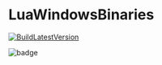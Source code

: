 # LuaWindowsBinaries

[![BuildLatestVersion](https://github.com/kinbei/LuaWindowsBinaries/actions/workflows/build_latest_version.yml/badge.svg)](https://github.com/kinbei/LuaWindowsBinaries/actions/workflows/build_latest_version.yml)

![badge](https://img.shields.io/github/v/release/kinbei/LuaWindowsBinaries?style=flat-square)
